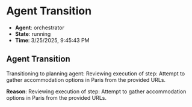 # Agent Transition

- **Agent**: orchestrator
- **State**: running
- **Time**: 3/25/2025, 9:45:43 PM

## Agent Transition

Transitioning to planning agent: Reviewing execution of step: Attempt to gather accommodation options in Paris from the provided URLs.

**Reason**: Reviewing execution of step: Attempt to gather accommodation options in Paris from the provided URLs.

